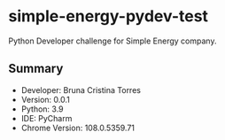 # simple-energy-pydev-test
Python Developer challenge for Simple Energy company.


## Summary

* Developer: Bruna Cristina Torres
* Version: 0.0.1
* Python: 3.9
* IDE: PyCharm
* Chrome Version: 108.0.5359.71



